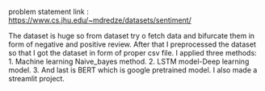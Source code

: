 problem statement link : https://www.cs.jhu.edu/~mdredze/datasets/sentiment/

The dataset is huge so from dataset try o fetch data and bifurcate them in form of negative and positive review.
After that I preprocessed the dataset so that I got the dataset in form of proper csv file. 
I applied three methods:
    1. Machine learning Naive_bayes method.
    2. LSTM model-Deep learning model.
    3. And last is BERT which is google pretrained model.
I also made a streamlit project.